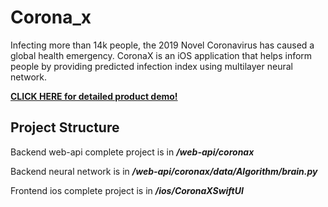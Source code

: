 # Corona_x

Infecting more than 14k people, the 2019 Novel Coronavirus has caused a global health emergency. CoronaX is an iOS application that helps inform people by providing predicted infection index using multilayer neural network. 

**[CLICK HERE for detailed product demo!](https://technopagan.github.io/slides-in-markdown/)**


## Project Structure

Backend web-api complete project is in ***/web-api/coronax***

Backend neural network is in ***/web-api/coronax/data/Algorithm/brain.py***

Frontend ios complete project is in ***/ios/CoronaXSwiftUI***
